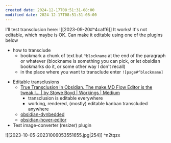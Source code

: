 ```yaml
---
created date: 2024-12-17T08:51:31-08:00
modified date: 2024-12-17T08:51:31-08:00
---
```


I'll test transclusion here:
![[2023-09-20#^4caff6]]
It works!  It's not editable, which maybe is OK.  Can make it editable using one of the plugins below

* how to transclude
	* bookmark a chunk of text but `^blockname` at the end of the paragraph or whatever (blockname is something you can pick, or let obsidian bookmarks do it, or some other way I don't recall)
	* in the place where you want to transclude enter `![page#^blockname]`

- Editable transclusions
	- [True Transclusion in Obsidian. The make.MD Flow Editor is the tweak I… | by Stowe Boyd | Workings | Medium](https://medium.com/workings/true-transclusion-in-obsidian-6d2e05235bd)
		- transclusion is editable everywhere
		- working, rendered, (mostly) editable kanban transcluded anywhere
	- [obsidian-dynbedded](https://github.com/MMoMM-org/obsidian-dynbedded)
	- [obsidian-hover-editor](https://github.com/nothingislost/obsidian-hover-editor)
- Test image-converter (resizer) plugin

![[2023-10-05-20231006053551655.jpg|254]] ^n2tqzx